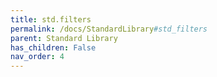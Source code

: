 ```yaml
---
title: std.filters
permalink: /docs/StandardLibrary#std_filters
parent: Standard Library
has_children: False
nav_order: 4
---
```

